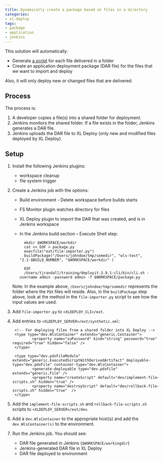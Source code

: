 ```yaml
---
title: Dynamically create a package based on files in a directory
categories:
- xl-deploy
tags:
- package
- application
- jenkins
---
```


This solution will automatically:

* Generate [a script](/sample-scripts/samplePackageImport.py) for each file delivered in a folder
* Create an application deployment package (DAR file) for the files that we want to import and deploy

Also, it will only deploy new or changed files that are delivered.

## Process

The process is:

1. A developer copies a file(s) into a shared folder for deployment.
2. Jenkins monitors the shared folder. If a file exists in the folder, Jenkins generates a DAR file.
3. Jenkins uploads the DAR file to XL Deploy (only new and modified files deployed by XL Deploy).

## Setup

1. Install the following Jenkins plugins:
    * workspace cleanup
    * file system trigger

1. Create a Jenkins job with the options:
    * Build environment - Delete workspace before builds starts
    * FS Monitor plugin watches directory for files
    * XL Deploy plugin to import the DAR that was created, and is in Jenkins workspace
    * In the Jenkins build section – Execute Shell step:

            mkdir $WORKSPACE/workdir
            cat << EOF > package.py
            execfile("ext/file-importer.py")
            buildPackage("/Users/johndoe/tmp/somedir", "wls-test", "2.1-$BUILD_NUMBER", "$WORKSPACE/workdir" )
                
            EOF
            /Users/tjrandall/training/deployit-3.9.1-cli/bin/cli.sh -username admin -password admin -f $WORKSPACE/package.py
     
    Note: In the example above, `/Users/johndoe/tmp/somedir` represents the folder where the `PDX` files will reside. Also, in the `buildPackage` step above, look at the method in the `file-importer.py` script to see how the input values are used.

1. Add `file-importer.py` to `<XLDEPLOY_CLI>/ext`.

1. Add entries to `<XLDEPLOY_SERVER>/ext/synthetic.xml`:

        <!-- For deploying files from a shared folder into XL Deploy -->
        <type type="dev.WlsContainer" extends="generic.Container">
                <property name="suPassword" kind="string" password="true" required="true" hidden="false" />
        </type>

        <type type="dev.pdxFileModule" extends="generic.ExecutedScriptWithDerivedArtifact" deployable-type="dev.pdxFile" container-type="dev.WlsContainer">
                <generate-deployable type="dev.pdxFile" extends="generic.File" />
                <property name="createScript" default="dev/implement-file-scripts.sh" hidden="true" />
                <property name="destroyScript" default="dev/rollback-file-scripts.sh" hidden="true"  />
        </type>

1. Add the `implement-file-scripts.sh` and `rollback-file-scripts.sh` scripts to `<XLDEPLOY_SERVER>/ext/dev`.

1. Add a `dev.WlsContainer` to the appropriate host(s) and add the `dev.WlsContainer(s)` to the environment.

1. Run the Jenkins job. You should see:
    * DAR file generated in Jenkins (`$WORKSPACE/workingdir`)
    * Jenkins-generated DAR file in XL Deploy
    * DAR file deployed to environment
